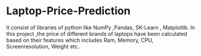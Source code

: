 # Laptop-Price-Prediction
It consist of libraries of python like NumPy ,Pandas, SK-Learn , Matplotlib. In this project ,the price of different brands of laptops have been calculated based on their features which includes Ram, Memory, CPU, Screenresolution, Weight etc..
